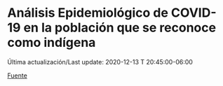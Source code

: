 # Análisis Epidemiológico de COVID-19 en la población que se reconoce como indígena

 Última actualización/Last update: 2020-12-13 T 20:45:00-06:00

 [Fuente](https://www.gob.mx/salud/documentos/analisis-epidemiologico-de-covid-19-en-la-poblacion-que-se-reconoce-como-indigena)
